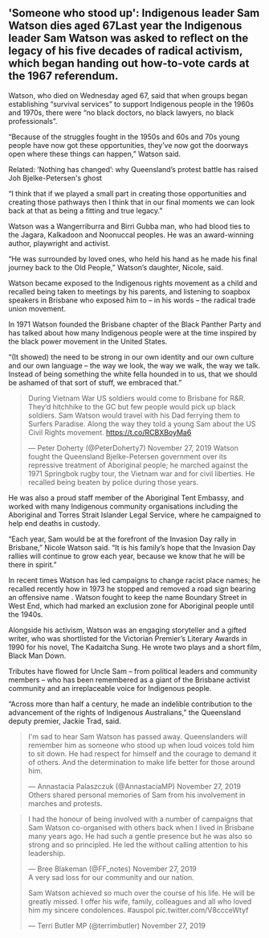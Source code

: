 ## 'Someone who stood up': Indigenous leader Sam Watson dies aged 67Last year the Indigenous leader Sam Watson was asked to reflect on the legacy of his five decades of radical activism, which began handing out how-to-vote cards at the 1967 referendum.

 Watson, who died on Wednesday aged 67, said that when groups began establishing “survival services” to support Indigenous people in the 1960s and 1970s, there were “no black doctors, no black lawyers, no black professionals”.

 “Because of the struggles fought in the 1950s and 60s and 70s young people have now got these opportunities, they’ve now got the doorways open where these things can happen,” Watson said.

   Related: ‘Nothing has changed’: why Queensland’s protest battle has raised Joh Bjelke-Petersen's ghost 

  “I think that if we played a small part in creating those opportunities and creating those pathways then I think that in our final moments we can look back at that as being a fitting and true legacy.”

 Watson was a Wangerriburra and Birri Gubba man, who had blood ties to the Jagara, Kalkadoon and Noonuccal peoples. He was an award-winning author, playwright and activist.

 “He was surrounded by loved ones, who held his hand as he made his final journey back to the Old People,” Watson’s daughter, Nicole, said.

 Watson became exposed to the Indigenous rights movement as a child and recalled being taken to meetings by his parents, and listening to soapbox speakers in Brisbane who exposed him to – in his words – the radical trade union movement.

 In 1971 Watson founded the Brisbane chapter of the Black Panther Party and has talked about how many Indigenous people were at the time inspired by the black power movement in the United States.

 “(It showed) the need to be strong in our own identity and our own culture and our own language – the way we look, the way we walk, the way we talk. Instead of being something the white fella hounded in to us, that we should be ashamed of that sort of stuff, we embraced that.”

  
> During Vietnam War US soldiers would come to Brisbane for R&R. They’d hitchhike to the GC but few people would pick up black soldiers. Sam Watson would travel with his Dad ferrying them to Surfers Paradise. Along the way they told a young Sam about the US Civil Rights movement. https://t.co/RCBXBoyMa6
> 
> — Peter Doherty (@PeterDoherty7) November 27, 2019  Watson fought the Queensland Bjelke-Petersen government over its repressive treatment of Aboriginal people; he marched against the 1971 Springbok rugby tour, the Vietnam war and for civil liberties. He recalled being beaten by police during those years.

 He was also a proud staff member of the Aboriginal Tent Embassy, and worked with many Indigenous community organisations including the Aboriginal and Torres Strait Islander Legal Service, where he campaigned to help end deaths in custody.

 “Each year, Sam would be at the forefront of the Invasion Day rally in Brisbane,” Nicole Watson said. “It is his family’s hope that the Invasion Day rallies will continue to grow each year, because we know that he will be there in spirit.”

 In recent times Watson has led campaigns to change racist place names; he recalled recently how in 1973 he stopped and removed a road sign bearing an offensive name . Watson fought to keep the name Boundary Street in West End, which had marked an exclusion zone for Aboriginal people until the 1940s.

 Alongside his activism, Watson was an engaging storyteller and a gifted writer, who was shortlisted for the Victorian Premier’s Literary Awards in 1990 for his novel, The Kadaitcha Sung. He wrote two plays and a short film, Black Man Down.

 Tributes have flowed for Uncle Sam – from political leaders and community members – who has been remembered as a giant of the Brisbane activist community and an irreplaceable voice for Indigenous people.

 “Across more than half a century, he made an indelible contribution to the advancement of the rights of Indigenous Australians,” the Queensland deputy premier, Jackie Trad, said.

  
> I'm sad to hear Sam Watson has passed away. Queenslanders will remember him as someone who stood up when loud voices told him to sit down. He had respect for himself and the courage to demand it of others. And the determination to make life better for those around him.
> 
> — Annastacia Palaszczuk (@AnnastaciaMP) November 27, 2019  Others shared personal memories of Sam from his involvement in marches and protests.

  
> I had the honour of being involved with a number of campaigns that Sam Watson co-organised with others back when I lived in Brisbane many years ago. He had such a gentle presence but he was also so strong and so principled. He led the without calling attention to his leadership.
> 
> — Bree Blakeman (@FF\_notes) November 27, 2019   
> A very sad loss for our community and our nation.  
>   
> Sam Watson achieved so much over the course of his life. He will be greatly missed. I offer his wife, family, colleagues and all who loved him my sincere condolences. #auspol pic.twitter.com/V8ccceWtyf
> 
> — Terri Butler MP (@terrimbutler) November 27, 2019 